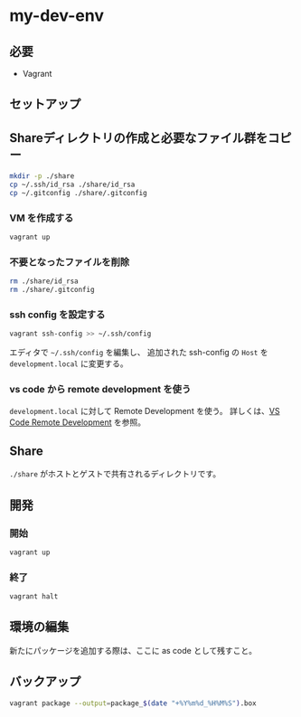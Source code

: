 # my-dev-env
## 必要
- Vagrant

## セットアップ
## Shareディレクトリの作成と必要なファイル群をコピー
```sh
mkdir -p ./share
cp ~/.ssh/id_rsa ./share/id_rsa
cp ~/.gitconfig ./share/.gitconfig
```

### VM を作成する
```sh
vagrant up
```

### 不要となったファイルを削除
```sh
rm ./share/id_rsa
rm ./share/.gitconfig
```

### ssh config を設定する
```sh
vagrant ssh-config >> ~/.ssh/config
```

エディタで `~/.ssh/config` を編集し、
追加された ssh-config の `Host` を `development.local` に変更する。

### vs code から remote development を使う
`development.local` に対して Remote Development を使う。
詳しくは、[VS Code Remote Development](https://code.visualstudio.com/docs/remote/remote-overview) を参照。

## Share
`./share` がホストとゲストで共有されるディレクトリです。

## 開発
### 開始
```sh
vagrant up
```

### 終了
```sh
vagrant halt
```

## 環境の編集
新たにパッケージを追加する際は、ここに as code として残すこと。

## バックアップ
```sh
vagrant package --output=package_$(date "+%Y%m%d_%H%M%S").box
```
